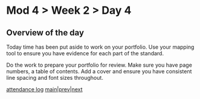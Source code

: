 # Mod 4 > Week 2 > Day 4

## Overview of the day

Today time has been put aside to work on your portfolio. Use your mapping tool to ensure you have evidence for each part of the standard.

Do the work to prepare your portfolio for review. Make sure you have page numbers, a table of contents. Add a cover and ensure you have consistent line spacing and font sizes throughout.

[attendance log](https://platform.multiverse.io/apprentice/attendance-log/216)
[main](/swe)|[prev](/swe/mod4/wk2/day3.html)|[next](/swe/mod4/wk2/day5.html)